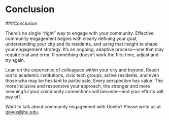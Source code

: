 # Conclusion

\###Conclusion

There’s no single “right” way to engage with your community. Effective community engagement begins with clearly defining your goal, understanding your city and its residents, and using that insight to shape your engagement strategy. It’s an ongoing, adaptive process—one that may require trial and error. If something doesn’t work the first time, adjust and try again.

Lean on the experience of colleagues within your city and beyond. Reach out to academic institutions, civic tech groups, active residents, and even those who may be hesitant to participate. Every perspective has value. The more inclusive and responsive your approach, the stronger and more meaningful your community connections will become—and your efforts will pay off.

Want to talk about community engagement with GovEx? Please write us at [govex@jhu.edu](https://govex.jhu.edu/).
